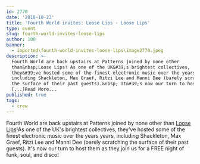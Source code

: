 ```yaml
---
id: 2770
date: '2018-10-23'
title: 'Fourth World invites: Loose Lips - Loose Lips'
type: event
slug: fourth-world-invites-loose-lips
author: 100
banner:
  - imported\fourth-world-invites-loose-lips\image2770.jpeg
description: >-
  Fourth World are back upstairs at Patterns joined by none other
  than&nbsp;Loose Lips! As one of the UK&#39;s brightest collectives,
  they&#39;ve hosted some of the finest electronic music over the years years,
  including Shackleton, Max Graef, Ritzi Lee and Manni Dee (barely scratching
  the surface of their past guests).&nbsp; It&#39;s now our turn to host
  [...]Read More...
published: true
tags:
  - crew
---
```

Fourth World are back upstairs at Patterns joined by none other than [Loose Lips](https://www.facebook.com/LooseLips123/)!As one of the UK's brightest collectives, they've hosted some of the finest electronic music over the years years, including Shackleton, Max Graef, Ritzi Lee and Manni Dee (barely scratching the surface of their past guests). It's now our turn to host them as they join us for a FREE night of funk, soul, and disco!